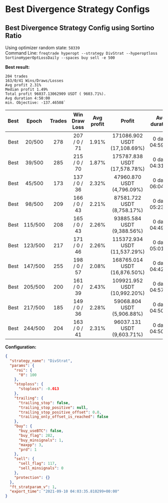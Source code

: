 # Best Divergence Strategy Configs

## Best Divergence Strategy Config using Sortino Ratio

Using optimizer random state: `58339` <br>
Command Line: `freqtrade hyperopt --strategy DivStrat --hyperoptloss SortinoHyperOptLossDaily --spaces buy sell -e 500`

**Best result:**

```
204 trades
163/0/41 Wins/Draws/Losses
Avg profit 2.31%
Median profit 1.49%
Total profit 96037.13062909 USDT ( 9603.71%).
Avg duration 4:50:00
min. Objective: -137.46508`
```

| Best |  Epoch  | Trades | Win Draw Loss | Avg profit |            Profit            |  Avg duration   |      Max Drawdown      | Objective |
| :--: | :-----: | :----: | :-----------: | :--------: | :--------------------------: | :-------------: | :--------------------: | :-------: |
| Best | 20/500  |  278   | 207 / 0 / 71  |   1.91%    | 171086.902 USDT (17,108.69%) | 0 days 04:59:00 | 3692.006 USDT (5.99%)  | -85.8251  |
| Best | 39/500  |  285   | 215 / 0 / 70  |   1.87%    | 175787.838 USDT (17,578.78%) | 0 days 04:31:00 | 3792.862 USDT (11.27%) | -98.3547  |
| Best | 45/500  |  173   | 137 / 0 / 36  |   2.32%    |  47960.870 USDT (4,796.09%)  | 0 days 06:04:00 |  585.629 USDT (7.49%)  | -99.9144  |
| Best | 98/500  |  209   | 166 / 0 / 43  |   2.21%    |  87581.722 USDT (8,758.17%)  | 0 days 05:23:00 | 1456.988 USDT (5.99%)  | -102.861  |
| Best | 115/500 |  208   | 165 / 0 / 43  |   2.26%    |  93885.584 USDT (9,388.56%)  | 0 days 04:49:00 | 1589.966 USDT (5.99%)  | -104.494  |
| Best | 123/500 |  217   | 171 / 0 / 46  |   2.26%    | 115372.934 USDT (11,537.29%) | 0 days 05:01:00 | 1803.250 USDT (5.99%)  |  -108.51  |
| Best | 147/500 |  255   | 198 / 0 / 57  |   2.08%    | 168765.014 USDT (16,876.50%) | 0 days 04:42:00 | 2442.644 USDT (5.99%)  | -110.234  |
| Best | 205/500 |  200   | 161 / 0 / 39  |   2.43%    | 109921.952 USDT (10,992.20%) | 0 days 04:57:00 | 1590.718 USDT (5.99%)  | -124.661  |
| Best | 217/500 |  185   | 149 / 0 / 36  |   2.28%    |  59068.804 USDT (5,906.88%)  | 0 days 04:50:00 |  722.045 USDT (5.99%)  | -130.359  |
| Best | 244/500 |  204   | 163 / 0 / 41  |   2.31%    |  96037.131 USDT (9,603.71%)  | 0 days 04:50:00 | 1166.415 USDT (5.99%)  | -137.465  |

**Configuration:**

```json
{
  "strategy_name": "DivStrat",
  "params": {
    "roi": {
      "0": 100
    },
    "stoploss": {
      "stoploss": -0.013
    },
    "trailing": {
      "trailing_stop": false,
      "trailing_stop_positive": null,
      "trailing_stop_positive_offset": 0.0,
      "trailing_only_offset_is_reached": false
    },
    "buy": {
      "buy_useBTC": false,
      "buy_flag": 282,
      "buy_minsignals": 1,
      "maxpp": 3,
      "prd": 1
    },
    "sell": {
      "sell_flag": 117,
      "sell_minsignals": 0
    },
    "protection": {}
  },
  "ft_stratparam_v": 1,
  "export_time": "2021-09-10 04:03:35.810299+00:00"
}
```

